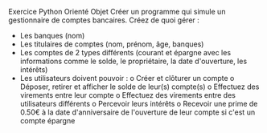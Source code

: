 Exercice Python Orienté Objet
Créer un programme qui simule un gestionnaire de comptes bancaires.
Créez de quoi gérer :
- Les banques (nom)
- Les titulaires de comptes (nom, prénom, âge, banques)
- Les comptes de 2 types différents (courant et épargne avec les informations comme le solde, le propriétaire, la date
d'ouverture, les intérêts)
- Les utilisateurs doivent pouvoir :
o Créer et clôturer un compte
o Déposer, retirer et afficher le solde de leur(s) compte(s)
o Effectuez des virements entre leur compte
o Effectuez des virements entre des utilisateurs différents
o Percevoir leurs intérêts
o Recevoir une prime de 0.50€ à la date d'anniversaire de l'ouverture de leur compte si c'est un compte épargne
